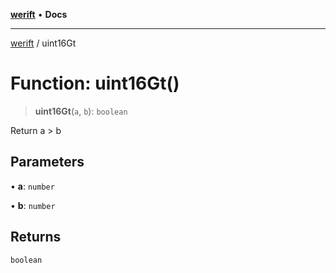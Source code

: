 [**werift**](../README.md) • **Docs**

***

[werift](../globals.md) / uint16Gt

# Function: uint16Gt()

> **uint16Gt**(`a`, `b`): `boolean`

Return a > b

## Parameters

• **a**: `number`

• **b**: `number`

## Returns

`boolean`
